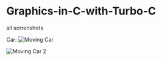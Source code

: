 # Graphics-in-C-with-Turbo-C
all scrrenshots

Car:
![Moving Car](https://raw.githubusercontent.com/Rezve/Graphics-in-C-with-Turbo-C/Screenshots/moving_car_1.png)

![Moving Car 2](https://raw.githubusercontent.com/Rezve/Graphics-in-C-with-Turbo-C/Screenshots/moving_car_2.png)



